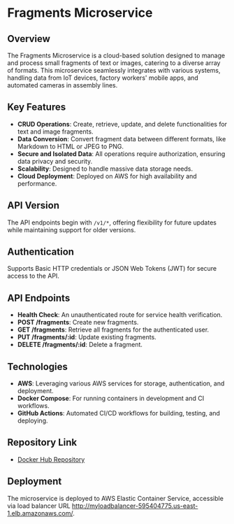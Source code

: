 # Fragments Microservice

## Overview
The Fragments Microservice is a cloud-based solution designed to manage and process small fragments of text or images, catering to a diverse array of formats. This microservice seamlessly integrates with various systems, handling data from IoT devices, factory workers' mobile apps, and automated cameras in assembly lines.

## Key Features
- **CRUD Operations**: Create, retrieve, update, and delete functionalities for text and image fragments.
- **Data Conversion**: Convert fragment data between different formats, like Markdown to HTML or JPEG to PNG.
- **Secure and Isolated Data**: All operations require authorization, ensuring data privacy and security.
- **Scalability**: Designed to handle massive data storage needs.
- **Cloud Deployment**: Deployed on AWS for high availability and performance.

## API Version
The API endpoints begin with `/v1/*`, offering flexibility for future updates while maintaining support for older versions.

## Authentication
Supports Basic HTTP credentials or JSON Web Tokens (JWT) for secure access to the API.

## API Endpoints
- **Health Check**: An unauthenticated route for service health verification.
- **POST /fragments**: Create new fragments.
- **GET /fragments**: Retrieve all fragments for the authenticated user.
- **PUT /fragments/:id**: Update existing fragments.
- **DELETE /fragments/:id**: Delete a fragment.

## Technologies
- **AWS**: Leveraging various AWS services for storage, authentication, and deployment.
- **Docker Compose**: For running containers in development and CI workflows.
- **GitHub Actions**: Automated CI/CD workflows for building, testing, and deploying.

## Repository Link
- [Docker Hub Repository](https://hub.docker.com/r/dennisbaksheev1/fragments)

## Deployment
The microservice is deployed to AWS Elastic Container Service, accessible via load balancer URL http://myloadbalancer-595404775.us-east-1.elb.amazonaws.com/.
